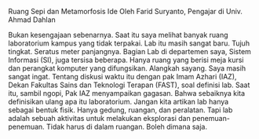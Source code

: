 Ruang Sepi dan Metamorfosis Ide
Oleh Farid Suryanto, Pengajar di Univ. Ahmad Dahlan

Bukan kesengajaan sebenarnya. Saat itu saya melihat banyak ruang laboratorium kampus yang tidak terpakai. Lab itu masih sangat baru. Tujuh tingkat. Seratus meter panjangnya. Bagian Lab di departemen saya, Sistem Informasi (SI), juga tersisa beberapa. Hanya ruang yang berisi meja kursi dan perangkat komputer yang difungsikan. Alangkah sayang. Saya masih sangat ingat. Tentang diskusi waktu itu dengan pak Imam Azhari (IAZ), Dekan Fakultas Sains dan Teknologi Terapan (FAST), soal definisi lab. Saat itu, sambil ngopi, Pak IAZ menyampaikan gagasan. Bahwa sebaiknya kita definisikan ulang apa itu laboratorium. Jangan kita artikan lab hanya sebagai bentuk fisik. Hanya gedung, ruangan, dan peralatan. Tapi lab adalah sebuah aktivitas untuk melakukan eksplorasi dan penemuan-penemuan. Tidak harus di dalam ruangan. Boleh dimana saja.